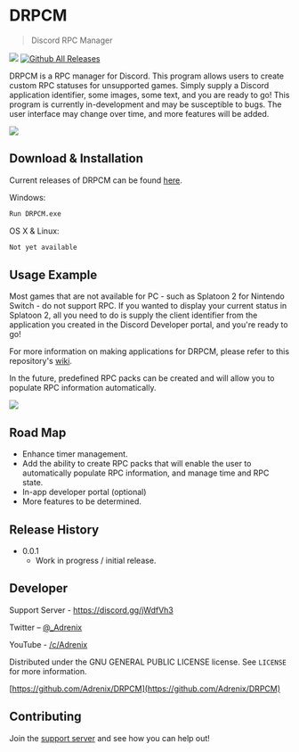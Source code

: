 # DRPCM
> Discord RPC Manager

![](https://travis-ci.org/Adrenix/DRPCM.svg?branch=master)
[![Github All Releases](https://img.shields.io/github/downloads/Adrenix/DRPCM/total.svg)]()

DRPCM is a RPC manager for Discord. This program allows users to create custom RPC statuses for unsupported games.
Simply supply a Discord application identifier, some images, some text, and you are ready to go!
This program is currently in-development and may be susceptible to bugs. The user interface may change over time, and
more features will be added.

![](https://cdn.discordapp.com/attachments/594655172618354688/594656415378047017/unknown.png)

## Download & Installation

Current releases of DRPCM can be found [here](https://github.com/Adrenix/DRPCM/releases).

Windows:

```sh
Run DRPCM.exe
```

OS X & Linux:

```sh
Not yet available
```

## Usage Example

Most games that are not available for PC - such as Splatoon 2 for Nintendo Switch - do not support RPC.
If you wanted to display your current status in Splatoon 2, all you need to do is supply the client identifier
from the application you created in the Discord Developer portal, and you're ready to go!

For more information on making applications for DRPCM, please refer to this repository's [wiki](https://github.com/Adrenix/DRPCM/wiki/Creating-RPC-Applications).

In the future, predefined RPC packs can be created and will allow you to populate RPC information automatically.

![](https://cdn.discordapp.com/attachments/594655172618354688/594662307578118171/unknown.png)

## Road Map

* Enhance timer management.
* Add the ability to create RPC packs that will enable the user to automatically populate RPC information, and manage time and RPC state.
* In-app developer portal (optional)
* More features to be determined.

## Release History

* 0.0.1
    * Work in progress / initial release.

## Developer

Support Server - https://discord.gg/jWdfVh3

Twitter – [@_Adrenix](https://twitter.com/dbader_org)

YouTube - [/c/Adrenix](https://youtube.com/c/adrenix)

Distributed under the GNU GENERAL PUBLIC LICENSE license. See ``LICENSE`` for more information.

[https://github.com/Adrenix/DRPCM](https://github.com/Adrenix/DRPCM)

## Contributing

Join the [support server](https://discord.gg/jWdfVh3) and see how you can help out!
